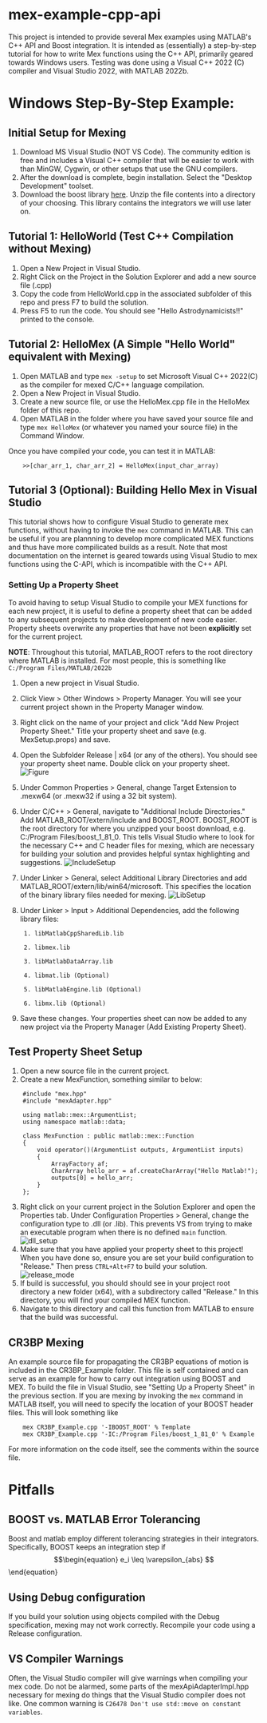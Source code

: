 # mex-example-cpp-api
This project is intended to provide several Mex examples using MATLAB's C++ API and Boost integration.  It is intended as (essentially) a step-by-step tutorial for how to write Mex functions using the C++ API, primarily geared towards Windows users.  Testing was done using a Visual C++ 2022 (C) compiler and Visual Studio 2022, with MATLAB 2022b.

# Windows Step-By-Step Example:
## Initial Setup for Mexing
1. Download MS Visual Studio (NOT VS Code).  The community edition is free and includes a Visual C++ compiler that will be easier to work with than MinGW, Cygwin, or other setups that use the GNU compilers.
2. After the download is complete, begin installation.  Select the "Desktop Development" toolset.
3. Download the boost library [here](https://www.boost.org/users/history/version_1_81_0.html).  Unzip the file contents into a directory of your choosing. This library contains the integrators we will use later on.

## Tutorial 1: HelloWorld (Test C++ Compilation without Mexing)
1. Open a New Project in Visual Studio.
2. Right Click on the Project in the Solution Explorer and add a new source file (.cpp)
3. Copy the code from HelloWorld.cpp in the associated subfolder of this repo and press F7 to build the solution.
4. Press F5 to run the code.  You should see "Hello Astrodynamicists!!" printed to the console. 


## Tutorial 2: HelloMex (A Simple "Hello World" equivalent with Mexing)
1. Open MATLAB and type `mex -setup` to set Microsoft Visual C++ 2022(C) as the compiler for mexed C/C++ language compilation.
2. Open a New Project in Visual Studio.
4. Create a new source file, or use the HelloMex.cpp file in the HelloMex folder of this repo.
5. Open MATLAB in the folder where you have saved your source file and type `mex HelloMex` (or whatever you named your source file) in the Command Window.

Once you have compiled your code, you can test it in MATLAB:

```
    >>[char_arr_1, char_arr_2] = HelloMex(input_char_array)
```
## Tutorial 3 (Optional): Building Hello Mex in Visual Studio
This tutorial shows how to configure Visual Studio to generate mex functions, without having to invoke the `mex` command in MATLAB. This can be useful if you are plannning to develop more complicated MEX functions and thus have more compilicated builds as a result. Note that most documentation on the internet is geared towards using Visual Studio to mex functions using the C-API, which is incompatible with the C++ API.

### Setting Up a Property Sheet
To avoid having to setup Visual Studio to compile your MEX functions for each new project, it is useful to define a property sheet that can be added to any subsequent projects to make development of new code easier.  Property sheets overwrite any properties that have not been **explicitly** set for the current project.

**NOTE**: Throughout this tutorial, MATLAB_ROOT refers to the root directory where MATLAB is installed.  For most people, this is something like `C:/Program Files/MATLAB/2022b`

1. Open a new project in Visual Studio.
2. Click View > Other Windows > Property Manager. You will see your current project shown in the Property Manager window.
3. Right click on the name of your project and click "Add New Project Property Sheet."  Title your property sheet and save (e.g. MexSetup.props) and save.
4. Open the Subfolder Release | x64 (or any of the others).  You should see your property sheet name. Double click on your property sheet.
![Figure](/TutorialFigures/PropertyManagerWindow1.png?raw=true)
5. Under Common Properties > General, change Target Extension to .mexw64 (or .mexw32 if using a 32 bit system).
6. Under C/C++ > General, navigate to "Additional Include Directories."  Add MATLAB_ROOT/extern/include and BOOST_ROOT.  BOOST_ROOT is the root directory for where you unzipped your boost download, e.g. C:/Program Files/boost_1_81_0.  This tells Visual Studio where to look for the necessary C++ and C header files for mexing, which are necessary for building your solution and provides helpful syntax highlighting and suggestions.
![IncludeSetup](/TutorialFigures/IncludeSetup.PNG?raw=true)
7. Under Linker > General, select Additional Library Directories and add MATLAB_ROOT/extern/lib/win64/microsoft.  This specifies the location of the binary library files needed for mexing.
![LibSetup](/TutorialFigures/LibSetup.PNG?raw=true)
8. Under Linker > Input > Additional Dependencies, add the following library files:

        1. libMatlabCppSharedLib.lib

        2. libmex.lib

        3. libMatlabDataArray.lib

        4. libmat.lib (Optional)

        5. libMatlabEngine.lib (Optional)

        6. libmx.lib (Optional)
9. Save these changes.  Your properties sheet can now be added to any new project via the Property Manager (Add Existing Property Sheet).

## Test Property Sheet Setup
1. Open a new source file in the current project.
2. Create a new MexFunction, something similar to below:
```
    #include "mex.hpp"
    #include "mexAdapter.hpp"

    using matlab::mex::ArgumentList;
    using namespace matlab::data;

    class MexFunction : public matlab::mex::Function
    {
        void operator()(ArgumentList outputs, ArgumentList inputs)
        {
            ArrayFactory af;
            CharArray hello_arr = af.createCharArray("Hello Matlab!");
            outputs[0] = hello_arr;
        }
    };
```
3. Right click on your current project in the Solution Explorer and open the Properties tab.  Under Configuration Properties > General, change the configuration type to .dll (or .lib).  This prevents VS from trying to make an executable program when there is no defined `main` function.  
![dll_setup](/TutorialFigures/DllSetup.PNG)
4. Make sure that you have applied your property sheet to this project!  When you have done so, ensure you are set your build configuration to "Release."  Then press `CTRL+Alt+F7` to build your solution. 
![release_mode](/TutorialFigures/ReleaseMode.PNG?raw=true)
5. If build is successful, you should should see in your project root directory a new folder (x64), with a subdirectory called "Release." In this directory, you will find your compiled MEX function.  
6. Navigate to this directory and call this function from MATLAB to ensure that the build was successful.

## CR3BP Mexing
An example source file for propagating the CR3BP equations of motion is included in the CR3BP_Example folder.  This file is self contained and can serve as an example for how to carry out integration using BOOST and MEX.  To build the file in Visual Studio, see "Setting Up a Property Sheet" in the previous section.  If you are mexing by invoking the `mex` command in MATLAB itself, you will need to specify the location of your BOOST header files.  This will look something like

```
    mex CR3BP_Example.cpp '-IBOOST_ROOT' % Template
    mex CR3BP_Example.cpp '-IC:/Program Files/boost_1_81_0' % Example
```
For more information on the code itself, see the comments within the source file.

# Pitfalls
## BOOST vs. MATLAB Error Tolerancing
Boost and matlab employ different tolerancing strategies in their integrators.  Specifically, BOOST keeps an integration step if 
$$\begin{equation}
    e_i \leq \varepsilon_{abs}
$$\end{equation}

## Using Debug configuration
If you build your solution using objects compiled with the Debug specification, mexing may not work correctly.  Recompile your code using a Release configuration.

## VS Compiler Warnings
Often, the Visual Studio compiler will give warnings when compiling your mex code.  Do not be alarmed, some parts of the mexApiAdapterImpl.hpp necessary for mexing do things that the Visual Studio compiler does not like.  One common warning is `C26478 Don't use std::move on constant variables`.
